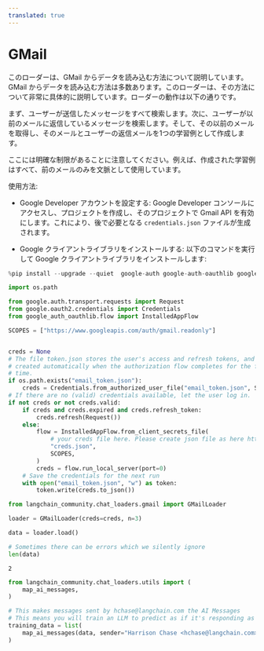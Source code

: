 ```yaml
---
translated: true
---
```


# GMail

このローダーは、GMail からデータを読み込む方法について説明しています。GMail からデータを読み込む方法は多数あります。このローダーは、その方法について非常に具体的に説明しています。ローダーの動作は以下の通りです。

まず、ユーザーが送信したメッセージをすべて検索します。次に、ユーザーが以前のメールに返信しているメッセージを検索します。そして、その以前のメールを取得し、そのメールとユーザーの返信メールを1つの学習例として作成します。

ここには明確な制限があることに注意してください。例えば、作成された学習例はすべて、前のメールのみを文脈として使用しています。

使用方法:

- Google Developer アカウントを設定する: Google Developer コンソールにアクセスし、プロジェクトを作成し、そのプロジェクトで Gmail API を有効にします。これにより、後で必要となる `credentials.json` ファイルが生成されます。

- Google クライアントライブラリをインストールする: 以下のコマンドを実行して Google クライアントライブラリをインストールします:

```python
%pip install --upgrade --quiet  google-auth google-auth-oauthlib google-auth-httplib2 google-api-python-client
```

```python
import os.path

from google.auth.transport.requests import Request
from google.oauth2.credentials import Credentials
from google_auth_oauthlib.flow import InstalledAppFlow

SCOPES = ["https://www.googleapis.com/auth/gmail.readonly"]


creds = None
# The file token.json stores the user's access and refresh tokens, and is
# created automatically when the authorization flow completes for the first
# time.
if os.path.exists("email_token.json"):
    creds = Credentials.from_authorized_user_file("email_token.json", SCOPES)
# If there are no (valid) credentials available, let the user log in.
if not creds or not creds.valid:
    if creds and creds.expired and creds.refresh_token:
        creds.refresh(Request())
    else:
        flow = InstalledAppFlow.from_client_secrets_file(
            # your creds file here. Please create json file as here https://cloud.google.com/docs/authentication/getting-started
            "creds.json",
            SCOPES,
        )
        creds = flow.run_local_server(port=0)
    # Save the credentials for the next run
    with open("email_token.json", "w") as token:
        token.write(creds.to_json())
```

```python
from langchain_community.chat_loaders.gmail import GMailLoader
```

```python
loader = GMailLoader(creds=creds, n=3)
```

```python
data = loader.load()
```

```python
# Sometimes there can be errors which we silently ignore
len(data)
```

```output
2
```

```python
from langchain_community.chat_loaders.utils import (
    map_ai_messages,
)
```

```python
# This makes messages sent by hchase@langchain.com the AI Messages
# This means you will train an LLM to predict as if it's responding as hchase
training_data = list(
    map_ai_messages(data, sender="Harrison Chase <hchase@langchain.com>")
)
```
